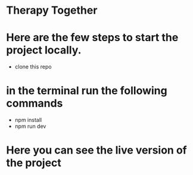 # Therapy Together

# Here are the few steps to start the project locally.

* clone this repo
# in the terminal run the following commands
* npm install
* npm run dev
# Here you can see the live version of the project

[1]: http://therapy-together-m-afzaal-afzal.vercel.app/

